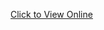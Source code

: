 <a href="https://modern-chair-shubham-lingayat.netlify.app/" target="_blank">Click to View Online</a>
